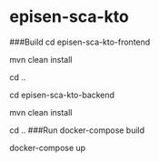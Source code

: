 # episen-sca-kto

###Build
cd episen-sca-kto-frontend

mvn clean install

cd ..

cd episen-sca-kto-backend

mvn clean install

cd ..
###Run
docker-compose build

docker-compose up



